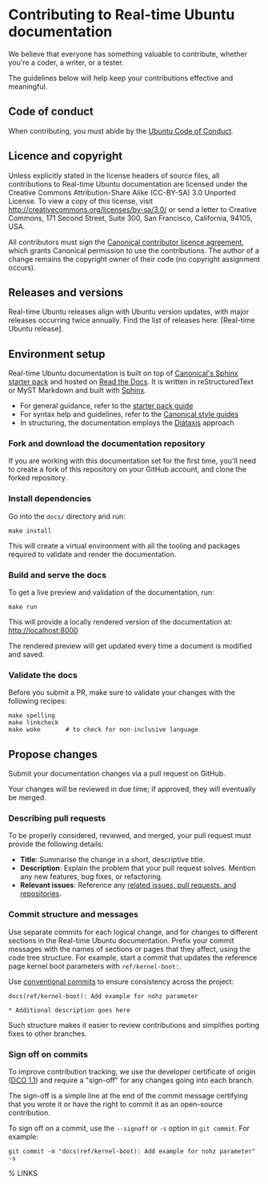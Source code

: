# Contributing to Real-time Ubuntu documentation

We believe that everyone has something valuable to contribute, whether you're a
coder, a writer, or a tester.

The guidelines below will help keep your contributions effective and meaningful.

## Code of conduct

When contributing, you must abide by the [Ubuntu Code of Conduct].

## Licence and copyright

Unless explicitly stated in the license headers of source files, all
contributions to Real-time Ubuntu documentation are licensed under the Creative
Commons Attribution-Share Alike (CC-BY-SA) 3.0 Unported License.
To view a copy of this license, visit
http://creativecommons.org/licenses/by-sa/3.0/ or send a letter to Creative
Commons, 171 Second Street, Suite 300, San Francisco, California, 94105, USA.

All contributors must sign the [Canonical contributor licence agreement],
which grants Canonical permission to use the contributions. The author of a
change remains the copyright owner of their code (no copyright assignment
occurs).

## Releases and versions

Real-time Ubuntu releases align with Ubuntu version updates, with major releases
occurring twice annually.
Find the list of releases here: [Real-time Ubuntu release].

## Environment setup

<!-- TODO: Update with your prerequisites or drop if excessive -->

Real-time Ubuntu documentation is built on top of [Canonical's Sphinx starter
pack] and hosted on [Read the Docs].
It is written in reStructuredText or MyST Markdown and built with [Sphinx].

- For general guidance, refer to the [starter pack guide]
- For syntax help and guidelines, refer to the [Canonical style guides]
- In structuring, the documentation employs the [Diátaxis] approach

### Fork and download the documentation repository

If you are working with this documentation set for the first time, you'll need
to create a fork of this repository on your GitHub account, and clone the
forked repository.

### Install dependencies

Go into the `docs/` directory and run:

```
make install
```

This will create a virtual environment with all the tooling and packages
required to validate and render the documentation.

### Build and serve the docs

To get a live preview and validation of the documentation, run:

```
make run
```

This will provide a locally rendered version of the documentation at:
<http://localhost:8000>

The rendered preview will get updated every time a document is modified and
saved.

### Validate the docs

Before you submit a PR, make sure to validate your changes with the following
recipes:

```
make spelling  
make linkcheck  
make woke       # to check for non-inclusive language
```

## Propose changes

Submit your documentation changes via a pull request on GitHub.

Your changes will be reviewed in due time; if approved, they will eventually be
merged.

### Describing pull requests

<!-- TODO: Update with your own checklist or drop if excessive -->

To be properly considered, reviewed, and merged, your pull request must provide
the following details:

- **Title**: Summarise the change in a short, descriptive title.
- **Description**: Explain the problem that your pull request solves. Mention
any new features, bug fixes, or refactoring.
- **Relevant issues**: Reference any [related issues, pull requests, and
repositories].

### Commit structure and messages

Use separate commits for each logical change, and for changes to different
sections in the Real-time Ubuntu documentation.
Prefix your commit messages with the names of sections or pages that they
affect, using the code tree structure. For example, start a commit that updates
the reference page kernel boot parameters with `ref/kernel-boot:`.

Use [conventional commits] to ensure consistency across the project:

```none
docs(ref/kernel-boot): Add example for nohz parameter

* Additional description goes here
```

Such structure makes it easier to review contributions and simplifies porting
fixes to other branches.

### Sign off on commits

To improve contribution tracking, we use the developer certificate of origin
([DCO 1.1](https://developercertificate.org/)) and require a "sign-off" for any
changes going into each branch.

The sign-off is a simple line at the end of the commit message certifying that
you wrote it or have the right to commit it as an open-source contribution.

To sign off on a commit, use the `--signoff` or `-s` option in `git commit`.
For example:

```
git commit -m "docs(ref/kernel-boot): Add example for nohz parameter" -s
```


% LINKS

[Ubuntu Code of Conduct]: https://ubuntu.com/community/ethos/code-of-conduct
[Canonical contributor licence agreement]: https://ubuntu.com/legal/contributors
[Real-time Ubuntu releases]: https://documentation.ubuntu.com/real-time/en/latest/reference/releases/
[Canonical's Sphinx starter pack]: https://github.com/canonical/sphinx-docs-starter-pack
[Read the Docs]: https://about.readthedocs.com/
[Sphinx]: https://www.sphinx-doc.org/
[reStructuredText]: https://www.sphinx-doc.org/en/master/usage/restructuredtext/index.html
[MyST Markdown]: https://myst-parser.readthedocs.io/en/latest/
[starter pack guide]: https://canonical-starter-pack.readthedocs-hosted.com/latest/
[Canonical style guides]: https://canonical-documentation-with-sphinx-and-readthedocscom.readthedocs-hosted.com/#style-guides
[Diátaxis]: https://diataxis.fr/
[related issues, pull requests, and repositories]: https://docs.github.com/en/get-started/writing-on-github/working-with-advanced-formatting/autolinked-references-and-urls
[conventional commits]: https://www.conventionalcommits.org/
